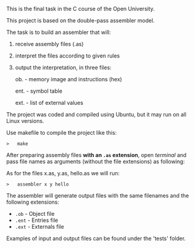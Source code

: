 This is the final task in the C course of the Open University. 

This project is based on the double-pass assembler model.  

The task is to build an assembler that will:
1. receive assembly files (.as)
2. interpret the files according to given rules
3. output the interpretation, in three files: 


      ob. - memory image and instructions (hex)


      ent. - symbol table


      ext. - list of external values


The project was coded and compiled using Ubuntu, but it may run on all Linux versions.

Use makefile to compile the project like this:
```
>   make
```
After preparing assembly files **with an `.as` extension**, open *terminal* and pass file names as arguments (without the file extensions) as following:

As for the files x.as, y.as, hello.as we will run:
```
>   assembler x y hello
```
The assembler will generate output files with the same filenames and the following extensions:  
- `.ob` - Object file
- `.ent` - Entries file
- `.ext` - Externals file

Examples of input and output files can be found under the 'tests' folder.
